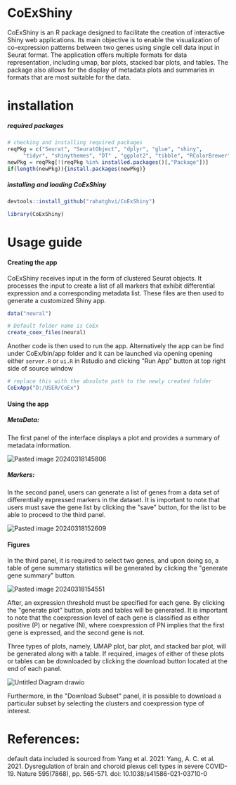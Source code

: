 # CoExShiny
CoExShiny is an R package designed to facilitate the creation of interactive Shiny web applications. Its main objective is to enable the visualization of co-expression patterns between two genes using single cell data input in Seurat format. The application offers multiple formats for data representation, including umap, bar plots, stacked bar plots, and tables. The package also allows for the display of metadata plots and summaries in formats that are most suitable for the data. 

# installation 

##### required packages
```R
# checking and installing required packages
reqPkg = c("Seurat", "SeuratObject", "dplyr", "glue", "shiny",
     "tidyr", "shinythemes", "DT" , "ggplot2", "tibble", "RColorBrewer")
newPkg = reqPkg[!(reqPkg %in% installed.packages()[,"Package"])]
if(length(newPkg)){install.packages(newPkg)}
```

##### installing and loading CoExShiny
```R
devtools::install_github("rahatghvi/CoExShiny")

library(CoExShiny)
```

# Usage guide
#### Creating the app
CoExShiny receives input in the form of clustered Seurat objects. It processes the input to create a list of all markers that exhibit differential expression and a corresponding metadata list. These files are then used to generate a customized Shiny app.

```R
data("neural")

# Default folder name is CoEx
create_coex_files(neural)
```

Another code is then used to run the app. Alternatively the app can be find under CoEx/bin/app folder and it can be launched via opening opening either `server.R` or `ui.R`  in Rstudio and clicking "Run App" button at top right side of source window

```R
# replace this with the absolute path to the newly created folder
CoExApp("D:/USER/CoEx")
```

#### Using the app
##### MetaData:

The first panel of the interface displays a plot and provides a summary of metadata information.

![Pasted image 20240318145806](https://github.com/rahatghvi/CoExShiny/assets/153312046/614d0215-533b-4d5c-a871-17c6a9efb53a)

##### Markers:
In the second panel, users can generate a list of genes from a data set of differentially expressed markers in the dataset. 
It is important to note that users must save the gene list by clicking the "save" button, for the list to be able to proceed to the third panel.

![Pasted image 20240318152609](https://github.com/rahatghvi/CoExShiny/assets/153312046/186cf6be-9ecd-441b-a03d-3c479f455298)

#### Figures
In the third panel, it is required to select two genes, and upon doing so, a table of gene summary statistics will be generated by clicking the "generate gene summary" button.

![Pasted image 20240318154551](https://github.com/rahatghvi/CoExShiny/assets/153312046/92ba4acc-1144-444f-b597-6b5c399176fa)

After, an expression threshold must be specified for each gene. By clicking the "generate plot" button, plots and tables will be generated. It is important to note that the coexpression level of each gene is classified as either positive (P) or negative (N), where coexpression of PN implies that the first gene is expressed, and the second gene is not. 

Three types of plots, namely, UMAP plot, bar plot, and stacked bar plot, will be generated along with a table. If required, images of either of these plots or tables can be downloaded by clicking the download button located at the end of each panel.

![Untitled Diagram drawio](https://github.com/rahatghvi/CoExShiny/assets/153312046/18eb584d-f293-49c8-a6d5-da535c637978)

Furthermore, in the "Download Subset" panel, it is possible to download a particular subset by selecting the clusters and coexpression type of interest.

# References:
default data included is sourced from Yang et al. 2021:
Yang, A. C. et al. 2021. Dysregulation of brain and choroid plexus cell types in severe COVID-19. Nature 595(7868), pp. 565-571. doi: 10.1038/s41586-021-03710-0

